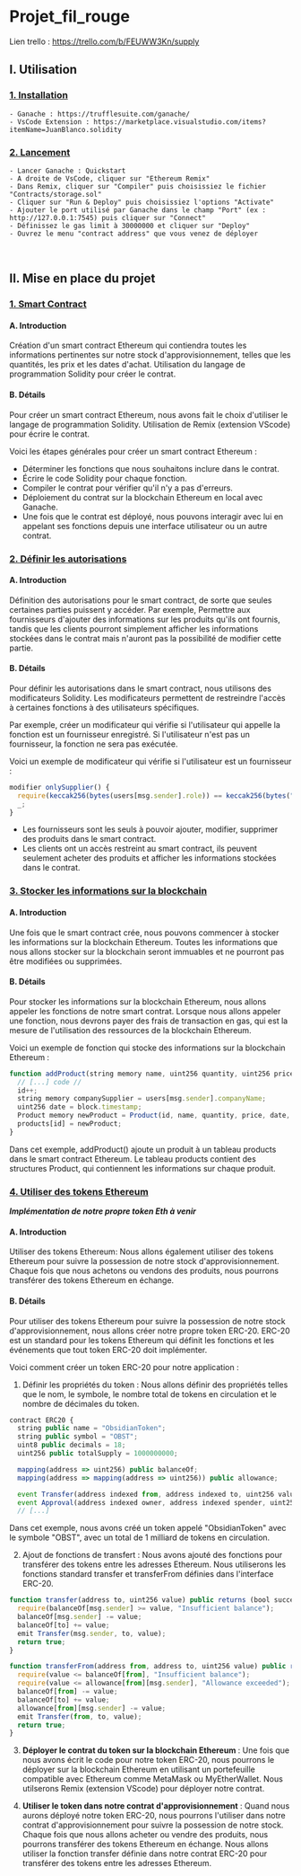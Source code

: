 # Projet_fil_rouge

Lien trello : https://trello.com/b/FEUWW3Kn/supply


## I. Utilisation


### <u> 1. Installation </u>

```
- Ganache : https://trufflesuite.com/ganache/
- VsCode Extension : https://marketplace.visualstudio.com/items?itemName=JuanBlanco.solidity
```


### <u> 2. Lancement </u>

```
- Lancer Ganache : Quickstart
- A droite de VsCode, cliquer sur "Ethereum Remix"
- Dans Remix, cliquer sur "Compiler" puis choisissiez le fichier "Contracts/storage.sol"
- Cliquer sur "Run & Deploy" puis choisissiez l'options "Activate"
- Ajouter le port utilisé par Ganache dans le champ "Port" (ex : http://127.0.0.1:7545) puis cliquer sur "Connect"
- Définissez le gas limit à 30000000 et cliquer sur "Deploy"
- Ouvrez le menu "contract address" que vous venez de déployer
```

<br>

## II. Mise en place du projet


### <u> 1. Smart Contract </u>

#### **A. Introduction**

Création d'un smart contract Ethereum qui contiendra toutes les informations pertinentes sur notre stock d'approvisionnement, telles que les quantités, les prix et les dates d'achat. Utilisation du langage de programmation Solidity pour créer le contrat.

#### **B. Détails**

Pour créer un smart contract Ethereum, nous avons fait le choix d'utiliser le langage de programmation Solidity. Utilisation de Remix (extension VScode) pour écrire le contrat.

Voici les étapes générales pour créer un smart contract Ethereum :

- Déterminer les fonctions que nous souhaitons inclure dans le contrat.
- Écrire le code Solidity pour chaque fonction.
- Compiler le contrat pour vérifier qu'il n'y a pas d'erreurs.
- Déploiement du contrat sur la blockchain Ethereum en local avec Ganache.
- Une fois que le contrat est déployé, nous pouvons interagir avec lui en appelant ses fonctions depuis une interface utilisateur ou un autre contrat.


### <u> 2. Définir les autorisations </u>

#### **A. Introduction**

Définition des autorisations pour le smart contract, de sorte que seules certaines parties puissent y accéder. Par exemple, Permettre aux fournisseurs d'ajouter des informations sur les produits qu'ils ont fournis, tandis que les clients pourront simplement afficher les informations stockées dans le contrat mais n'auront pas la possibilité de modifier cette partie.

#### **B. Détails**

Pour définir les autorisations dans le smart contract, nous utilisons des modificateurs Solidity. Les modificateurs permettent de restreindre l'accès à certaines fonctions à des utilisateurs spécifiques.

Par exemple, créer un modificateur qui vérifie si l'utilisateur qui appelle la fonction est un fournisseur enregistré. Si l'utilisateur n'est pas un fournisseur, la fonction ne sera pas exécutée.

Voici un exemple de modificateur qui vérifie si l'utilisateur est un fournisseur :

```javascript
modifier onlySupplier() {
  require(keccak256(bytes(users[msg.sender].role)) == keccak256(bytes("supplier")), "You are not authorized to access this function.");
  _;
}
```

- Les fournisseurs sont les seuls à pouvoir ajouter, modifier, supprimer des produits dans le smart contract.
- Les clients ont un accès restreint au smart contract, ils peuvent seulement acheter des produits et afficher les informations stockées dans le contrat.

### <u> 3. Stocker les informations sur la blockchain </u>


#### **A. Introduction**

Une fois que le smart contract crée, nous pouvons commencer à stocker les informations sur la blockchain Ethereum. Toutes les informations que nous allons stocker sur la blockchain seront immuables et ne pourront pas être modifiées ou supprimées.

#### **B. Détails**

Pour stocker les informations sur la blockchain Ethereum, nous allons appeler les fonctions de notre smart contrat. Lorsque nous allons appeler une fonction, nous devrons payer des frais de transaction en gas, qui est la mesure de l'utilisation des ressources de la blockchain Ethereum.

Voici un exemple de fonction qui stocke des informations sur la blockchain Ethereum :

```javascript
function addProduct(string memory name, uint256 quantity, uint256 price) public onlySupplier() {
  // [...] code //
  id++;
  string memory companySupplier = users[msg.sender].companyName;
  uint256 date = block.timestamp;
  Product memory newProduct = Product(id, name, quantity, price, date, companySupplier);
  products[id] = newProduct;
}
```

Dans cet exemple, addProduct() ajoute un produit à un tableau products dans le smart contract Ethereum. Le tableau products contient des structures Product, qui contiennent les informations sur chaque produit.


### <u> 4. Utiliser des tokens Ethereum </u>


**_Implémentation de notre propre token Eth à venir_**


#### **A. Introduction**

Utiliser des tokens Ethereum: Nous allons également utiliser des tokens Ethereum pour suivre la possession de notre stock d'approvisionnement. Chaque fois que nous achetons ou vendons des produits, nous pourrons transférer des tokens Ethereum en échange.

#### **B. Détails**

Pour utiliser des tokens Ethereum pour suivre la possession de notre stock d'approvisionnement, nous allons créer notre propre token ERC-20. ERC-20 est un standard pour les tokens Ethereum qui définit les fonctions et les événements que tout token ERC-20 doit implémenter.

Voici comment créer un token ERC-20 pour notre application :

1. Définir les propriétés du token : Nous allons définir des propriétés telles que le nom, le symbole, le nombre total de tokens en circulation et le nombre de décimales du token.

```javascript
contract ERC20 {
  string public name = "ObsidianToken";
  string public symbol = "OBST";
  uint8 public decimals = 18;
  uint256 public totalSupply = 1000000000;

  mapping(address => uint256) public balanceOf;
  mapping(address => mapping(address => uint256)) public allowance;

  event Transfer(address indexed from, address indexed to, uint256 value);
  event Approval(address indexed owner, address indexed spender, uint256 value);
  // [...]
```

Dans cet exemple, nous avons créé un token appelé "ObsidianToken" avec le symbole "OBST", avec un total de 1 milliard de tokens en circulation.


2. Ajout de fonctions de transfert : Nous avons ajouté des fonctions pour transférer des tokens entre les adresses Ethereum. Nous utiliserons les fonctions standard transfer et transferFrom définies dans l'interface ERC-20.

```javascript
function transfer(address to, uint256 value) public returns (bool success) {
  require(balanceOf[msg.sender] >= value, "Insufficient balance");
  balanceOf[msg.sender] -= value;
  balanceOf[to] += value;
  emit Transfer(msg.sender, to, value);
  return true;
}

function transferFrom(address from, address to, uint256 value) public returns (bool success) {
  require(value <= balanceOf[from], "Insufficient balance");
  require(value <= allowance[from][msg.sender], "Allowance exceeded");
  balanceOf[from] -= value;
  balanceOf[to] += value;
  allowance[from][msg.sender] -= value;
  emit Transfer(from, to, value);
  return true;
}
```

3. <strong>Déployer le contrat du token sur la blockchain Ethereum</strong> : Une fois que nous avons écrit le code pour notre token ERC-20, nous pourrons le déployer sur la blockchain Ethereum en utilisant un portefeuille compatible avec Ethereum comme MetaMask ou MyEtherWallet. Nous utilserons Remix (extension VScode) pour déployer notre contrat.

4. <strong>Utiliser le token dans notre contrat d'approvisionnement</strong> : Quand nous aurons déployé notre token ERC-20, nous pourrons l'utiliser dans notre contrat d'approvisionnement pour suivre la possession de notre stock. Chaque fois que nous allons acheter ou vendre des produits, nous pourrons transférer des tokens Ethereum en échange. Nous allons utiliser la fonction transfer définie dans notre contrat ERC-20 pour transférer des tokens entre les adresses Ethereum.
